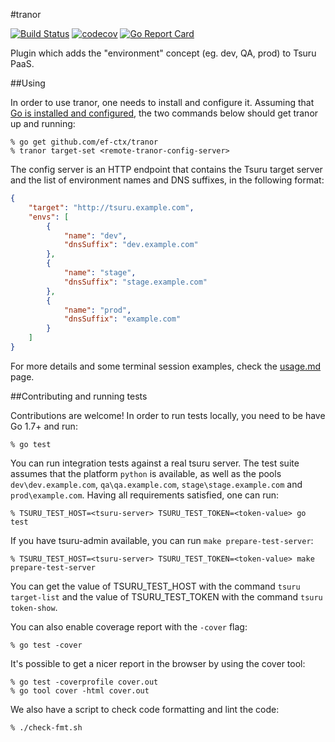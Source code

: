 #tranor

[![Build Status](https://travis-ci.org/ef-ctx/tranor.svg?branch=master)](https://travis-ci.org/ef-ctx/tranor)
[![codecov](https://codecov.io/gh/ef-ctx/tranor/branch/master/graph/badge.svg)](https://codecov.io/gh/ef-ctx/tranor)
[![Go Report Card](https://goreportcard.com/badge/github.com/ef-ctx/tranor)](https://goreportcard.com/report/github.com/ef-ctx/tranor)

Plugin which adds the "environment" concept (eg. dev, QA, prod) to Tsuru PaaS.

##Using

In order to use tranor, one needs to install and configure it. Assuming that
[Go is installed and configured](https://golang.org/doc/install), the two
commands below should get tranor up and running:

```
% go get github.com/ef-ctx/tranor
% tranor target-set <remote-tranor-config-server>
```

The config server is an HTTP endpoint that contains the Tsuru target server and
the list of environment names and DNS suffixes, in the following format:


```json
{
	"target": "http://tsuru.example.com",
	"envs": [
		{
			"name": "dev",
			"dnsSuffix": "dev.example.com"
		},
		{
			"name": "stage",
			"dnsSuffix": "stage.example.com"
		},
		{
			"name": "prod",
			"dnsSuffix": "example.com"
		}
	]
}
```

For more details and some terminal session examples, check the
[usage.md](https://github.com/ef-ctx/tranor/blob/master/usage.md) page.

##Contributing and running tests

Contributions are welcome! In order to run tests locally, you need to be have
Go 1.7+ and run:

```
% go test
```

You can run integration tests against a real tsuru server. The test suite
assumes that the platform ``python`` is available, as well as the pools
``dev\dev.example.com``, ``qa\qa.example.com``, ``stage\stage.example.com`` and
``prod\example.com``. Having all requirements satisfied, one can run:

```
% TSURU_TEST_HOST=<tsuru-server> TSURU_TEST_TOKEN=<token-value> go test
```

If you have tsuru-admin available, you can run ``make prepare-test-server``:

```
% TSURU_TEST_HOST=<tsuru-server> TSURU_TEST_TOKEN=<token-value> make prepare-test-server
```

You can get the value of TSURU_TEST_HOST with the command ``tsuru target-list``
and the value of TSURU_TEST_TOKEN with the command ``tsuru token-show``.

You can also enable coverage report with the `-cover` flag:

```
% go test -cover
```

It's possible to get a nicer report in the browser by using the cover tool:

```
% go test -coverprofile cover.out
% go tool cover -html cover.out
```

We also have a script to check code formatting and lint the code:

```
% ./check-fmt.sh
```
